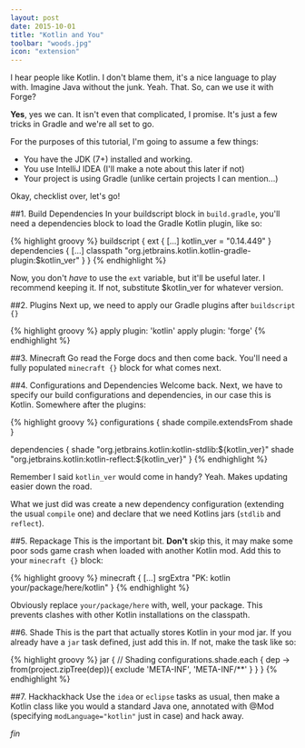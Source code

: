 ```yaml
---
layout: post
date: 2015-10-01
title: "Kotlin and You"
toolbar: "woods.jpg"
icon: "extension"
---
```


I hear people like Kotlin. I don't blame them, it's a nice language to play with. Imagine Java without the junk. Yeah. That. So, can we use it with Forge?

**Yes**, yes we can. It isn't even that complicated, I promise. It's just a few tricks in Gradle and we're all set to go.

For the purposes of this tutorial, I'm going to assume a few things:

- You have the JDK (7+) installed and working.
- You use IntelliJ IDEA (I'll make a note about this later if not)
- Your project is using Gradle (unlike certain projects I can mention...)

Okay, checklist over, let's go!

##1. Build Dependencies
In your buildscript block in `build.gradle`, you'll need a dependencies block to load the Gradle Kotlin plugin, like so:

{% highlight groovy %}
buildscript {
  ext {
    [...]
    kotlin_ver = "0.14.449"
  }
  dependencies {
    [...]
    classpath "org.jetbrains.kotlin.kotlin-gradle-plugin:$kotlin_ver"
  }
}
{% endhighlight %}

Now, you don't _have_ to use the `ext` variable, but it'll be useful later. I recommend keeping it. If not, substitute $kotlin_ver for whatever version.

##2. Plugins
Next up, we need to apply our Gradle plugins after `buildscript {}`

{% highlight groovy %}
apply plugin: 'kotlin'
apply plugin: 'forge'
{% endhighlight %}

##3. Minecraft
Go read the Forge docs and then come back. You'll need a fully populated `minecraft {}` block for what comes next.

##4. Configurations and Dependencies
Welcome back. Next, we have to specify our build configurations and dependencies, in our case this is Kotlin. Somewhere after the plugins:

{% highlight groovy %}
configurations {
    shade
    compile.extendsFrom shade
}

dependencies {
    shade "org.jetbrains.kotlin:kotlin-stdlib:${kotlin_ver}"
    shade "org.jetbrains.kotlin:kotlin-reflect:${kotlin_ver}"
}
{% endhighlight %}

Remember I said `kotlin_ver` would come in handy? Yeah. Makes updating easier down the road.

What we just did was create a new dependency configuration (extending the usual `compile` one) and declare that we need Kotlins jars (`stdlib` and `reflect`).

##5. Repackage
This is the important bit. **Don't** skip this, it may make some poor sods game crash when loaded with another Kotlin mod. Add this to your `minecraft {}` block:

{% highlight groovy %}
minecraft {
  [...]
  srgExtra "PK: kotlin your/package/here/kotlin"
}
{% endhighlight %}

Obviously replace `your/package/here` with, well, your package. This prevents clashes with other Kotlin installations on the classpath.

##6. Shade
This is the part that actually stores Kotlin in your mod jar. If you already have a `jar` task defined, just add this in. If not, make the task like so:

{% highlight groovy %}
jar {
    // Shading
    configurations.shade.each { dep ->
        from(project.zipTree(dep)){
            exclude 'META-INF', 'META-INF/**'
        }
    }
}
{% endhighlight %}

##7. Hackhackhack
Use the `idea` or `eclipse` tasks as usual, then make a Kotlin class like you would a standard Java one, annotated with @Mod (specifying `modLanguage="kotlin"` just in case) and hack away.

_fin_
